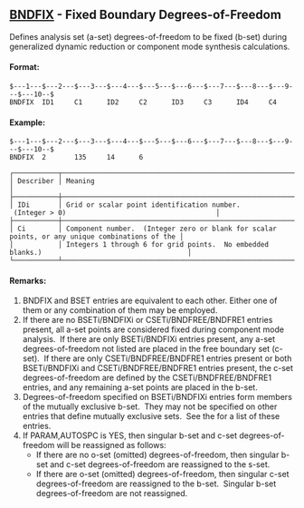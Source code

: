 ## [BNDFIX](https://nexus.hexagon.com/documentationcenter/bundle/MSC_Nastran_2022.4/page/Nastran_Combined_Book/qrg/bulkab/TOC.BNDFIX.xhtml) - Fixed Boundary Degrees-of-Freedom

Defines analysis set (a-set) degrees-of-freedom to be fixed (b-set) during generalized dynamic reduction or component mode synthesis calculations.

#### Format:

```nastran
$---1---$---2---$---3---$---4---$---5---$---6---$---7---$---8---$---9---$---10--$
BNDFIX  ID1     C1      ID2     C2      ID3     C3      ID4     C4              
```

#### Example:

```nastran
$---1---$---2---$---3---$---4---$---5---$---6---$---7---$---8---$---9---$---10--$
BNDFIX  2       135     14      6                                               
```

```text
┌───────────┬────────────────────────────────────────────────────────────────────────────────────────────────┐
│ Describer │ Meaning                                                                                        │
├───────────┼────────────────────────────────────────────────────────────────────────────────────────────────┤
│ IDi       │ Grid or scalar point identification number.  (Integer > 0)                                     │
├───────────┼────────────────────────────────────────────────────────────────────────────────────────────────┤
│ Ci        │ Component number.  (Integer zero or blank for scalar points, or any unique combinations of the │
│           │ Integers 1 through 6 for grid points.  No embedded blanks.)                                    │
└───────────┴────────────────────────────────────────────────────────────────────────────────────────────────┘
```

#### Remarks:

1. BNDFIX and BSET entries are equivalent to each other. Either one of them or any combination of them may be employed.
2. If there are no BSETi/BNDFIXi or CSETi/BNDFREE/BNDFRE1 entries present, all a-set points are considered fixed during component mode analysis.  If there are only BSETi/BNDFIXi entries present, any a-set degrees-of-freedom not listed are placed in the free boundary set (c-set).  If there are only CSETi/BNDFREE/BNDFRE1 entries present or both BSETi/BNDFIXi and CSETi/BNDFREE/BNDFRE1 entries present, the c-set degrees-of-freedom are defined by the CSETi/BNDFREE/BNDFRE1 entries, and any remaining a-set points are placed in the b-set.
3. Degrees-of-freedom specified on BSETi/BNDFIXi entries form members of the mutually exclusive b-set.  They may not be specified on other entries that define mutually exclusive sets.  See the   for a list of these entries.
4. If PARAM,AUTOSPC is YES, then singular b-set and c-set degrees-of-freedom will be reassigned as follows:
     - If there are no o-set (omitted) degrees-of-freedom, then singular b-set and c-set degrees-of-freedom are reassigned to the s-set.
     - If there are o-set (omitted) degrees-of-freedom, then singular c-set degrees-of-freedom are reassigned to the b-set.  Singular b-set degrees-of-freedom are not reassigned.

